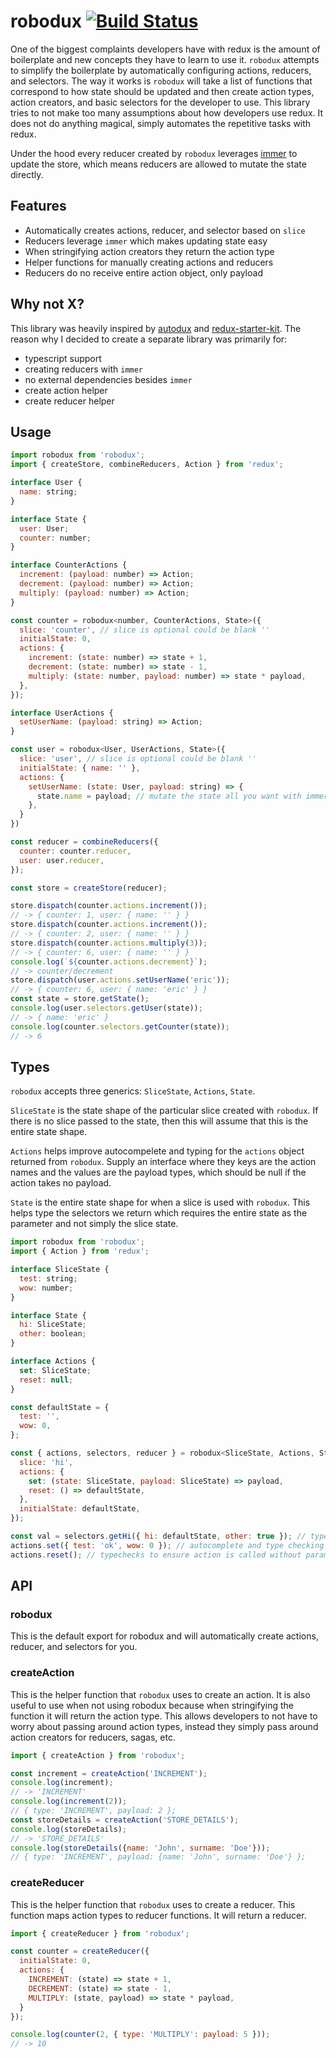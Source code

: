 # robodux [![Build Status](https://travis-ci.org/neurosnap/robodux.svg?branch=master)](https://travis-ci.org/neurosnap/robodux)

One of the biggest complaints developers have with redux is the amount of
boilerplate and new concepts they have to learn to use it.  `robodux` attempts
to simplify the boilerplate by automatically configuring actions, reducers, and
selectors.  The way it works is `robodux` will take a list of functions that
correspond to how state should be updated and then create action types, action
creators, and basic selectors for the developer to use.  This library tries to
not make too many assumptions about how developers use redux.  It does not
do anything magical, simply automates the repetitive tasks with redux.

Under the hood every reducer created by `robodux` leverages [immer](https://github.com/mweststrate/immer) to update the store,
which means reducers are allowed to mutate the state directly.

## Features

* Automatically creates actions, reducer, and selector based on `slice`
* Reducers leverage `immer` which makes updating state easy
* When stringifying action creators they return the action type
* Helper functions for manually creating actions and reducers
* Reducers do no receive entire action object, only payload

## Why not X?

This library was heavily inspired by [autodux](https://github.com/ericelliott/autodux) and [redux-starter-kit](https://github.com/markerikson/redux-starter-kit).
The reason why I decided to create a separate library was primarily for:

* typescript support
* creating reducers with `immer`
* no external dependencies besides `immer`
* create action helper
* create reducer helper

## Usage

```js
import robodux from 'robodux';
import { createStore, combineReducers, Action } from 'redux';

interface User {
  name: string;
}

interface State {
  user: User;
  counter: number;
}

interface CounterActions {
  increment: (payload: number) => Action;
  decrement: (payload: number) => Action;
  multiply: (payload: number) => Action;
}

const counter = robodux<number, CounterActions, State>({
  slice: 'counter', // slice is optional could be blank ''
  initialState: 0,
  actions: {
    increment: (state: number) => state + 1,
    decrement: (state: number) => state - 1,
    multiply: (state: number, payload: number) => state * payload,
  },
});

interface UserActions {
  setUserName: (payload: string) => Action;
}

const user = robodux<User, UserActions, State>({
  slice: 'user', // slice is optional could be blank ''
  initialState: { name: '' },
  actions: {
    setUserName: (state: User, payload: string) => {
      state.name = payload; // mutate the state all you want with immer
    },
  }
})

const reducer = combineReducers({
  counter: counter.reducer,
  user: user.reducer,
});

const store = createStore(reducer);

store.dispatch(counter.actions.increment());
// -> { counter: 1, user: { name: '' } }
store.dispatch(counter.actions.increment());
// -> { counter: 2, user: { name: '' } }
store.dispatch(counter.actions.multiply(3));
// -> { counter: 6, user: { name: '' } }
console.log(`${counter.actions.decrement}`);
// -> counter/decrement
store.dispatch(user.actions.setUserName('eric'));
// -> { counter: 6, user: { name: 'eric' } }
const state = store.getState();
console.log(user.selectors.getUser(state));
// -> { name: 'eric' }
console.log(counter.selectors.getCounter(state));
// -> 6
```

## Types

`robodux` accepts three generics: `SliceState`, `Actions`, `State`.

`SliceState` is the state shape of the particular slice created with `robodux`.  If there is no
slice passed to the state, then this will assume that this is the entire state shape.

`Actions` helps improve autocompelete and typing for the `actions` object returned from `robodux`.
Supply an interface where they keys are the action names and the values are the payload types, which should be null if the action takes no payload.

`State` is the entire state shape for when a slice is used with `robodux`.  This helps type the selectors we
return which requires the entire state as the parameter and not simply the slice state.

```js
import robodux from 'robodux';
import { Action } from 'redux';

interface SliceState {
  test: string;
  wow: number;
}

interface State {
  hi: SliceState;
  other: boolean;
}

interface Actions {
  set: SliceState;
  reset: null;
}

const defaultState = {
  test: '',
  wow: 0,
};

const { actions, selectors, reducer } = robodux<SliceState, Actions, State>({
  slice: 'hi',
  actions: {
    set: (state: SliceState, payload: SliceState) => payload,
    reset: () => defaultState,
  },
  initialState: defaultState,
});

const val = selectors.getHi({ hi: defaultState, other: true }); // typechecks param as State
actions.set({ test: 'ok', wow: 0 }); // autocomplete and type checking for payload, typeerror if called without payload
actions.reset(); // typechecks to ensure action is called without params

```

## API

### robodux

This is the default export for robodux and will automatically create actions, reducer, and selectors
for you.

### createAction

This is the helper function that `robodux` uses to create an action.  It is also useful to use
when not using robodux because when stringifying the function it will return the action type.
This allows developers to not have to worry about passing around action types, instead they simply
pass around action creators for reducers, sagas, etc.

```js
import { createAction } from 'robodux';

const increment = createAction('INCREMENT');
console.log(increment);
// -> 'INCREMENT'
console.log(increment(2));
// { type: 'INCREMENT', payload: 2 };
const storeDetails = createAction('STORE_DETAILS');
console.log(storeDetails);
// -> 'STORE_DETAILS'
console.log(storeDetails({name: 'John', surname: 'Doe'}));
// { type: 'INCREMENT', payload: {name: 'John', surname: 'Doe'} };
```

### createReducer

This is the helper function that `robodux` uses to create a reducer.  This function maps action types
to reducer functions.  It will return a reducer.

```js
import { createReducer } from 'robodux';

const counter = createReducer({
  initialState: 0,
  actions: {
    INCREMENT: (state) => state + 1,
    DECREMENT: (state) => state - 1,
    MULTIPLY: (state, payload) => state * payload,
  }
});

console.log(counter(2, { type: 'MULTIPLY': payload: 5 }));
// -> 10
```
